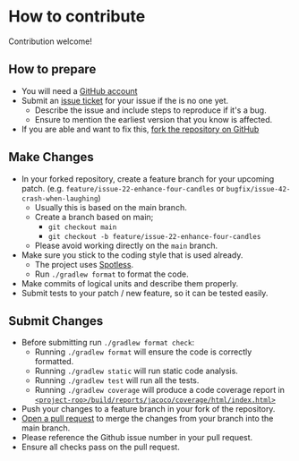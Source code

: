 # How to contribute

Contribution welcome!

## How to prepare

* You will need a [GitHub account](https://github.com/signup/free)
* Submit an [issue ticket](https://github.com/creek-service/creek-service/issues/new) for your issue if the is no one yet.
    * Describe the issue and include steps to reproduce if it's a bug.
    * Ensure to mention the earliest version that you know is affected.
* If you are able and want to fix this, [fork the repository on GitHub](https://docs.github.com/en/get-started/quickstart/fork-a-repo)

## Make Changes

* In your forked repository, create a feature branch for your upcoming patch. (e.g. `feature/issue-22-enhance-four-candles` or `bugfix/issue-42-crash-when-laughing`)
   * Usually this is based on the main branch.
   * Create a branch based on main;
     * `git checkout main`
     * `git checkout -b feature/issue-22-enhance-four-candles`
   * Please avoid working directly on the `main` branch.
* Make sure you stick to the coding style that is used already.
  * The project uses [Spotless](https://github.com/diffplug/spotless).
  * Run `./gradlew format` to format the code.
* Make commits of logical units and describe them properly.
* Submit tests to your patch / new feature, so it can be tested easily.

## Submit Changes

* Before submitting run `./gradlew format check`:
  * Running `./gradlew format` will ensure the code is correctly formatted. 
  * Running `./gradlew static` will run static code analysis.
  * Running `./gradlew test` will run all the tests.
  * Running `./gradlew coverage` will produce a code coverage report in 
    [`<project-roo>/build/reports/jacoco/coverage/html/index.html>`](build/reports/jacoco/coverage/html/index.html)
* Push your changes to a feature branch in your fork of the repository.
* [Open a pull request](https://docs.github.com/en/pull-requests/collaborating-with-pull-requests/proposing-changes-to-your-work-with-pull-requests/creating-a-pull-request-from-a-fork) to merge the changes from your branch into the main branch.
* Please reference the Github issue number in your pull request. 
* Ensure all checks pass on the pull request.

